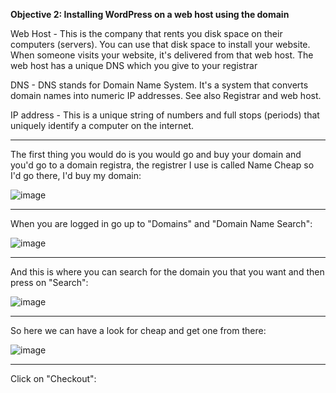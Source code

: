 <b>Objective 2: Installing WordPress on a web host using the domain</b>

<p>Web Host - This is the company that rents you disk space on their computers 
(servers). You can use that disk space to install your website. When someone visits 
your website, it's delivered from that web host. The web host has a unique DNS 
which you give to your registrar</p>

<p>DNS - DNS stands for Domain Name System. It's a system that converts domain 
names into numeric IP addresses. See also Registrar and web host.
</p>

<p>IP address - This is a unique string of numbers and full stops (periods) that uniquely 
identify a computer on the internet.</p>

<hr>

<p>The first thing you would do is you would go and buy your domain and you'd go to a domain registra, the registrer I use is called Name Cheap so I'd go there, I'd buy my domain:</p>

![image](https://github.com/Oureyelet/WordPress-Personal-Trainer-Website/assets/69697624/fe6f67bd-b2d7-4705-b354-cdc84ebd01ac)

<hr>

<p>When you are logged in go up to "Domains" and "Domain Name Search":</p>

![image](https://github.com/Oureyelet/WordPress-Personal-Trainer-Website/assets/69697624/9c7588e5-f81d-42d1-a029-9ec2fd2d7c7a)

<hr>

<p>And this is where you can search for the domain you that you want and then press on "Search":</p>

![image](https://github.com/Oureyelet/WordPress-Personal-Trainer-Website/assets/69697624/0678f452-1590-43e9-ae29-3fde2fbd36c2)

<hr>

<p>So here we can have a look for cheap and get one from there:</p>

![image](https://github.com/Oureyelet/WordPress-Personal-Trainer-Website/assets/69697624/3a102775-5434-46ed-85bb-21e03a188798)

<hr>

<p>Click on "Checkout":</p>

